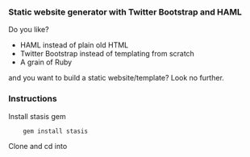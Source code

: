 ### Static website generator with Twitter Bootstrap and HAML

Do you like?

+ HAML instead of plain old HTML
+ Twitter Bootstrap instead of templating from scratch
+ A grain of Ruby

and you want to build a static website/template? Look no further.

### Instructions

Install stasis gem

		gem install stasis
		
Clone and cd into 